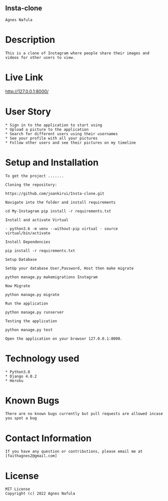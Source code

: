 ## Insta-clone
    Agnes Nafula

# Description
    This is a clone of Instagram where people share their images and videos for other users to view. 

# Live Link
 http://127.0.0.1:8000/   

# User Story
    * Sign in to the application to start using 
    * Upload a picture to the application
    * Search for different users using their usernames
    * See your profile with all your pictures
    * Follow other users and see their pictures on my timeline

# Setup and Installation
    To get the project .......

    Cloning the repository:

    https://github.com/joankirui/Insta-clone.git 

    Navigate into the folder and install requirements

    cd My-Instagram pip install -r requirements.txt

    Install and activate Virtual

    - python3.6 -m venv --without-pip virtual - source virtual/bin/activate 

    Install Dependencies

    pip install -r requirements.txt 

    Setup Database

    SetUp your database User,Password, Host then make migrate

    python manage.py makemigrations Instagram

    Now Migrate

    python manage.py migrate 

    Run the application

    python manage.py runserver 

    Testing the application

    python manage.py test

    Open the application on your browser 127.0.0.1:8000.

# Technology used
    * Python3.8
    * Django 4.0.2
    * Heroku

# Known Bugs
    There are no known bugs currently but pull requests are allowed incase you spot a bug

# Contact Information
    If you have any question or contributions, please email me at [faithagnes2@gmail.com]

# License
    MIT License
    Copyright (c) 2022 Agnes Nafula


